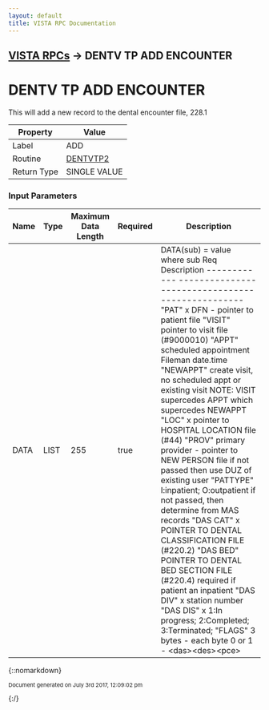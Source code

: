 ```yaml
---
layout: default
title: VISTA RPC Documentation
---
```


## [VISTA RPCs](TableOfContents) &#8594; DENTV TP ADD ENCOUNTER
# DENTV TP ADD ENCOUNTER

This will add a new record to the dental encounter file, 228.1

Property | Value
--- | ---
Label | ADD
Routine | [DENTVTP2](http://code.osehra.org/dox/Routine_DENTVTP2_source.html)
Return Type | SINGLE VALUE


### Input Parameters

Name | Type | Maximum Data Length | Required | Description
--- | --- | --- | --- | ---
DATA | LIST | 255 | true | DATA(sub) &#x3D; value  where    sub     Req  Description ---------  ---  ------------------------------------------------- &quot;PAT&quot;       x   DFN - pointer to patient file &quot;VISIT&quot;         pointer to visit file (#9000010) &quot;APPT&quot;          scheduled appointment Fileman date.time &quot;NEWAPPT&quot;       create visit, no scheduled appt or existing visit                 NOTE: VISIT supercedes APPT which supercedes NEWAPPT &quot;LOC&quot;       x   pointer to HOSPITAL LOCATION file (#44) &quot;PROV&quot;          primary provider - pointer to NEW PERSON file                 if not passed then use DUZ of existing user &quot;PATTYPE&quot;       I:inpatient; O:outpatient                    if not passed, then determine from MAS records &quot;DAS CAT&quot;   x   POINTER TO DENTAL CLASSIFICATION FILE (#220.2) &quot;DAS BED&quot;       POINTER TO DENTAL BED SECTION FILE (#220.4)                    required if patient an inpatient &quot;DAS DIV&quot;   x   station number &quot;DAS DIS&quot;   x   1:In progress; 2:Completed; 3:Terminated; &quot;FLAGS&quot;         3 bytes - each byte 0 or 1 - &lt;das&gt;&lt;des&gt;&lt;pce&gt;



{::nomarkdown} <br/><p style="font-size: 11px">Document generated on July 3rd 2017, 12:09:02 pm</p>{:/}